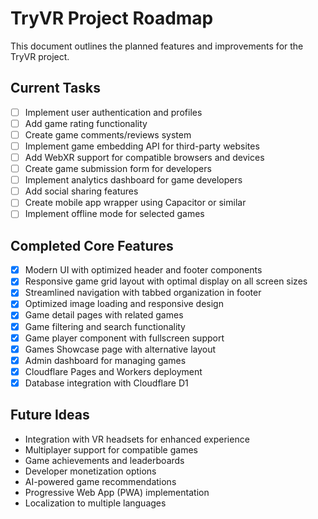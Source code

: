 # TryVR Project Roadmap

This document outlines the planned features and improvements for the TryVR project.

## Current Tasks

- [ ] Implement user authentication and profiles
- [ ] Add game rating functionality
- [ ] Create game comments/reviews system
- [ ] Implement game embedding API for third-party websites
- [ ] Add WebXR support for compatible browsers and devices
- [ ] Create game submission form for developers
- [ ] Implement analytics dashboard for game developers
- [ ] Add social sharing features
- [ ] Create mobile app wrapper using Capacitor or similar
- [ ] Implement offline mode for selected games

## Completed Core Features

- [x] Modern UI with optimized header and footer components
- [x] Responsive game grid layout with optimal display on all screen sizes
- [x] Streamlined navigation with tabbed organization in footer
- [x] Optimized image loading and responsive design
- [x] Game detail pages with related games
- [x] Game filtering and search functionality
- [x] Game player component with fullscreen support
- [x] Games Showcase page with alternative layout
- [x] Admin dashboard for managing games
- [x] Cloudflare Pages and Workers deployment
- [x] Database integration with Cloudflare D1

## Future Ideas

- Integration with VR headsets for enhanced experience
- Multiplayer support for compatible games
- Game achievements and leaderboards
- Developer monetization options
- AI-powered game recommendations
- Progressive Web App (PWA) implementation
- Localization to multiple languages 